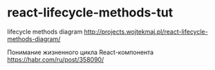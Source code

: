 # react-lifecycle-methods-tut

lifecycle methods diagram
http://projects.wojtekmaj.pl/react-lifecycle-methods-diagram/

Понимание жизненного цикла React-компонента  
https://habr.com/ru/post/358090/
